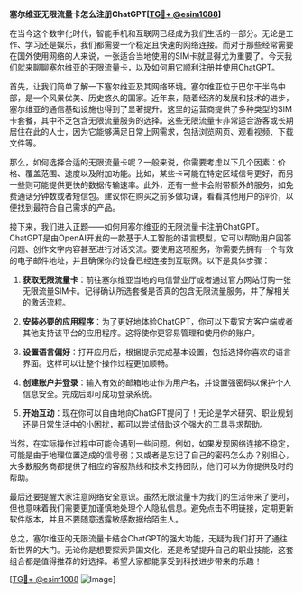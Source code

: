 **塞尔维亚无限流量卡怎么注册ChatGPT[[TG💪+ @esim1088](https://t.me/s/esim1088)]**

在当今这个数字化时代，智能手机和互联网已经成为我们生活的一部分。无论是工作、学习还是娱乐，我们都需要一个稳定且快速的网络连接。而对于那些经常需要在国外使用网络的人来说，一张适合当地使用的SIM卡就显得尤为重要了。今天我们就来聊聊塞尔维亚的无限流量卡，以及如何用它顺利注册并使用ChatGPT。

首先，让我们简单了解一下塞尔维亚及其网络环境。塞尔维亚位于巴尔干半岛中部，是一个风景优美、历史悠久的国家。近年来，随着经济的发展和技术的进步，塞尔维亚的通信基础设施也得到了显著提升。这里的运营商提供了多种类型的SIM卡套餐，其中不乏包含无限流量服务的选择。这些无限流量卡非常适合游客或长期居住在此的人士，因为它能够满足日常上网需求，包括浏览网页、观看视频、下载文件等。

那么，如何选择合适的无限流量卡呢？一般来说，你需要考虑以下几个因素：价格、覆盖范围、速度以及附加功能。比如，某些卡可能在特定区域信号更好，而另一些则可能提供更快的数据传输速率。此外，还有一些卡会附带额外的服务，如免费通话分钟数或者短信包。建议你在购买之前多做功课，看看其他用户的评价，以便找到最符合自己需求的产品。

接下来，我们进入正题——如何用塞尔维亚的无限流量卡注册ChatGPT。ChatGPT是由OpenAI开发的一款基于人工智能的语言模型，它可以帮助用户回答问题、创作文字内容甚至进行对话交流。要使用这项服务，你需要先拥有一个有效的电子邮件地址，并且确保你的设备已经连接到互联网。以下是具体步骤：

1. **获取无限流量卡**：前往塞尔维亚当地的电信营业厅或者通过官方网站订购一张无限流量SIM卡。记得确认所选套餐是否真的包含无限流量服务，并了解相关的激活流程。

2. **安装必要的应用程序**：为了更好地体验ChatGPT，你可以下载官方客户端或者其他支持该平台的应用程序。这将使你更容易管理和使用你的账户。

3. **设置语言偏好**：打开应用后，根据提示完成基本设置，包括选择你喜欢的语言界面。这样可以让整个操作过程更加顺畅。

4. **创建账户并登录**：输入有效的邮箱地址作为用户名，并设置强密码以保护个人信息安全。完成后即可成功登录系统。

5. **开始互动**：现在你可以自由地向ChatGPT提问了！无论是学术研究、职业规划还是日常生活中的小困扰，都可以尝试借助这个强大的工具寻求帮助。

当然，在实际操作过程中可能会遇到一些问题。例如，如果发现网络连接不稳定，可能是由于地理位置造成的信号弱；又或者是忘记了自己的密码怎么办？别担心，大多数服务商都提供了相应的客服热线和技术支持团队，他们可以为你提供及时的帮助。

最后还要提醒大家注意网络安全意识。虽然无限流量卡为我们的生活带来了便利，但也意味着我们需要更加谨慎地处理个人隐私信息。避免点击不明链接，定期更新软件版本，并且不要随意透露敏感数据给陌生人。

总之，塞尔维亚的无限流量卡结合ChatGPT的强大功能，无疑为我们打开了通往新世界的大门。无论你是想要探索异国文化，还是希望提升自己的职业技能，这套组合都是值得推荐的好选择。希望大家都能享受到科技进步带来的乐趣！

[[TG💪+ @esim1088](https://t.me/s/esim1088) ![Image](https://i.postimg.cc/4NQfJmqS/Snipaste-2025-05-13-00-14-12.png)]